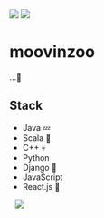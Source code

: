 <div>
  <img src="https://hits.seeyoufarm.com/api/count/incr/badge.svg?url=https%3A%2F%2Fgithub.com%2Fmoovinzoo&count_bg=%2379C83D&title_bg=%23555555&icon=&icon_color=%23E7E7E7&title=hits&edge_flat=false"/>
  <img src="https://img.shields.io/github/followers/moovinzoo?style=social" />
</div>

# moovinzoo
...👻

## Stack
- Java 💤
- Scala 👶
- C++ 💀
- Python
- Django 👶
- JavaScript
- React.js 👶

<a href="https://instagram.com/mooving.zoo">
  <img src="http://img.shields.io/badge/-Instagram-black? style=flat&logo=Instagram&link=https://instagram.com/alpox.dev/" style="height : auto; margin-left : 10px; margin-right : 10px;"/>
</a>
